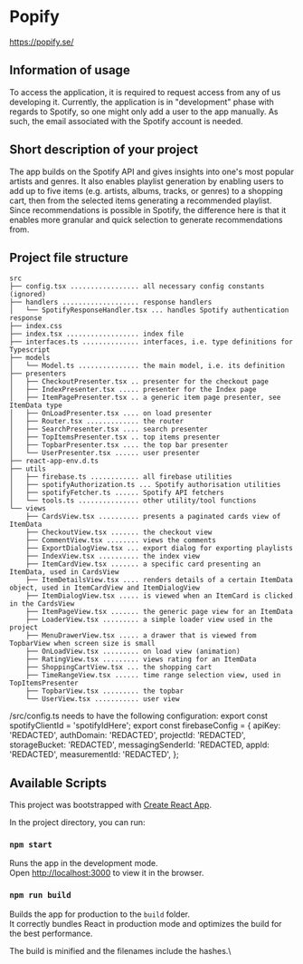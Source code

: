 # Popify

https://popify.se/

## Information of usage

To access the application, it is required to request access
from any of us developing it.
Currently, the application is in "development" phase with regards to Spotify,
so one might only add a user to the app manually.
As such, the email associated with the Spotify account is needed.

## Short description of your project


The app builds on the Spotify API and gives insights into one's most popular artists and genres. 
It also enables playlist generation by enabling users to add up to five items (e.g. artists, albums, tracks, or genres) to a shopping cart, then from the selected items generating a recommended playlist.
Since recommendations is possible in Spotify, the difference here is that it enables more granular and quick selection to generate recommendations from.

## Project file structure

```
src
├── config.tsx ................. all necessary config constants (ignored)
├── handlers ................... response handlers
│   └── SpotifyResponseHandler.tsx ... handles Spotify authentication response
├── index.css
├── index.tsx .................. index file
├── interfaces.ts .............. interfaces, i.e. type definitions for Typescript
├── models
│   └── Model.ts ............... the main model, i.e. its definition
├── presenters
│   ├── CheckoutPresenter.tsx .. presenter for the checkout page
│   ├── IndexPresenter.tsx ..... presenter for the Index page
│   ├── ItemPagePresenter.tsx .. a generic item page presenter, see ItemData type
│   ├── OnLoadPresenter.tsx .... on load presenter
│   ├── Router.tsx ............. the router
│   ├── SearchPresenter.tsx .... search presenter
│   ├── TopItemsPresenter.tsx .. top items presenter
│   ├── TopbarPresenter.tsx .... the top bar presenter
│   └── UserPresenter.tsx ...... user presenter
├── react-app-env.d.ts
├── utils
│   ├── firebase.ts ............ all firebase utilities
│   ├── spotifyAuthorization.ts ... Spotify authorisation utilities
│   ├── spotifyFetcher.ts ...... Spotify API fetchers
│   └── tools.ts ............... other utility/tool functions
└── views
    ├── CardsView.tsx .......... presents a paginated cards view of ItemData
    ├── CheckoutView.tsx ....... the checkout view
    ├── CommentView.tsx ........ views the comments
    ├── ExportDialogView.tsx ... export dialog for exporting playlists
    ├── IndexView.tsx .......... the index view
    ├── ItemCardView.tsx ....... a specific card presenting an ItemData, used in CardsView
    ├── ItemDetailsView.tsx .... renders details of a certain ItemData object, used in ItemCardView and ItemDialogView
    ├── ItemDialogView.tsx ..... is viewed when an ItemCard is clicked in the CardsView
    ├── ItemPageView.tsx ....... the generic page view for an ItemData
    ├── LoaderView.tsx ......... a simple loader view used in the project
    ├── MenuDrawerView.tsx ..... a drawer that is viewed from TopbarView when screen size is small
    ├── OnLoadView.tsx ......... on load view (animation)
    ├── RatingView.tsx ......... views rating for an ItemData
    ├── ShoppingCartView.tsx ... the shopping cart
    ├── TimeRangeView.tsx ...... time range selection view, used in TopItemsPresenter
    ├── TopbarView.tsx ......... the topbar
    └── UserView.tsx ........... user view
```


/src/config.ts needs to have the following configuration:
export const spotifyClientId = 'spotifyIdHere';
export const firebaseConfig = {
  apiKey: 'REDACTED',
  authDomain: 'REDACTED',
  projectId: 'REDACTED',
  storageBucket: 'REDACTED',
  messagingSenderId: 'REDACTED,
  appId: 'REDACTED',
  measurementId: 'REDACTED',
};


## Available Scripts

This project was bootstrapped with [Create React App](https://github.com/facebook/create-react-app).

In the project directory, you can run:

### `npm start`

Runs the app in the development mode.\
Open [http://localhost:3000](http://localhost:3000) to view it in the browser.


### `npm run build`

Builds the app for production to the `build` folder.\
It correctly bundles React in production mode and optimizes the build for the best performance.

The build is minified and the filenames include the hashes.\
